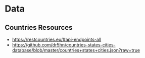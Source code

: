 # Data

## Countries Resources

- https://restcountries.eu/#api-endpoints-all
- https://github.com/dr5hn/countries-states-cities-database/blob/master/countries+states+cities.json?raw=true